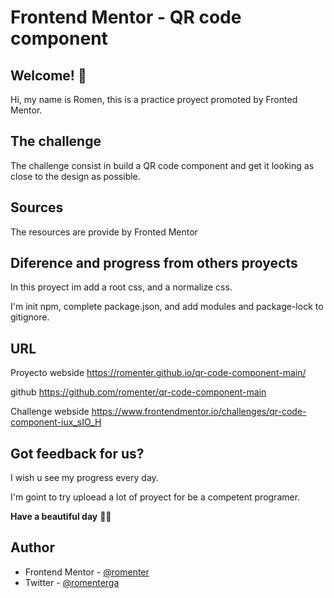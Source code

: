 # Frontend Mentor - QR code component

## Welcome! 👋

Hi, my name is Romen, this is a practice proyect promoted by Fronted Mentor.

## The challenge
The challenge consist in build a QR code component and get it looking as close to the design as possible.



## Sources

The resources are provide by Fronted Mentor

## Diference and progress from others proyects

In this proyect im add a root css, and a normalize css.

I'm init npm, complete package.json, and add modules and package-lock to gitignore.


## URL

Proyecto webside
https://romenter.github.io/qr-code-component-main/

github
https://github.com/romenter/qr-code-component-main

Challenge webside
https://www.frontendmentor.io/challenges/qr-code-component-iux_sIO_H


## Got feedback for us?

I wish u see my progress every day.

I'm goint to try uploead a lot of proyect for be a competent programer.

**Have a beautiful day** 🚀😊


## Author


- Frontend Mentor - [@romenter](https://www.frontendmentor.io/profile/romenter)
- Twitter - [@romenterga](https://www.twitter.com/yourusername)


